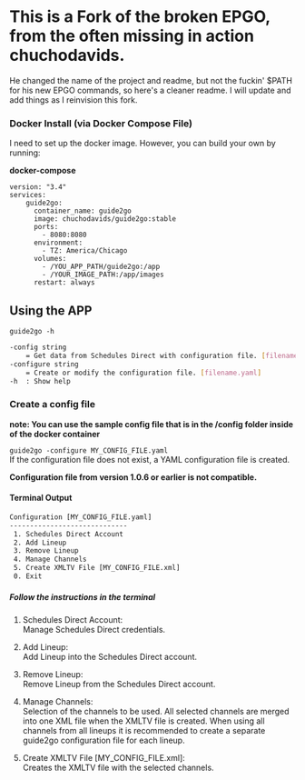 # This is a Fork of the broken EPGO, from the often missing in action chuchodavids.

He changed the name of the project and readme, but not the fuckin' $PATH for his new EPGO commands, so here's a cleaner readme. I will update and add things as I reinvision this fork.

### Docker Install (via Docker Compose File)

I need to set up the docker image. However, you can build your own by running:

**docker-compose**
```
version: "3.4"
services:
    guide2go:
      container_name: guide2go
      image: chuchodavids/guide2go:stable
      ports:
        - 8080:8080
      environment:
        - TZ: America/Chicago
      volumes:
        - /YOU_APP_PATH/guide2go:/app
        - /YOUR_IMAGE_PATH:/app/images
      restart: always
```

## Using the APP

```guide2go -h```

```bash
-config string
    = Get data from Schedules Direct with configuration file. [filename.yaml]
-configure string
    = Create or modify the configuration file. [filename.yaml]
-h  : Show help
```

### Create a config file

**note: You can use the sample config file that is in the /config folder inside of the docker container**

```guide2go -configure MY_CONFIG_FILE.yaml```  
If the configuration file does not exist, a YAML configuration file is created. 

**Configuration file from version 1.0.6 or earlier is not compatible.**  

#### Terminal Output

```txt
Configuration [MY_CONFIG_FILE.yaml]
-----------------------------
 1. Schedules Direct Account
 2. Add Lineup
 3. Remove Lineup
 4. Manage Channels
 5. Create XMLTV File [MY_CONFIG_FILE.xml]
 0. Exit
```

##### Follow the instructions in the terminal

1. Schedules Direct Account:  
Manage Schedules Direct credentials.  

2. Add Lineup:  
Add Lineup into the Schedules Direct account.  

3. Remove Lineup:  
Remove Lineup from the Schedules Direct account.  

4. Manage Channels:  
Selection of the channels to be used.
All selected channels are merged into one XML file when the XMLTV file is created.
When using all channels from all lineups it is recommended to create a separate guide2go configuration file for each lineup.  
5. Create XMLTV File [MY_CONFIG_FILE.xml]:  
Creates the XMLTV file with the selected channels.
